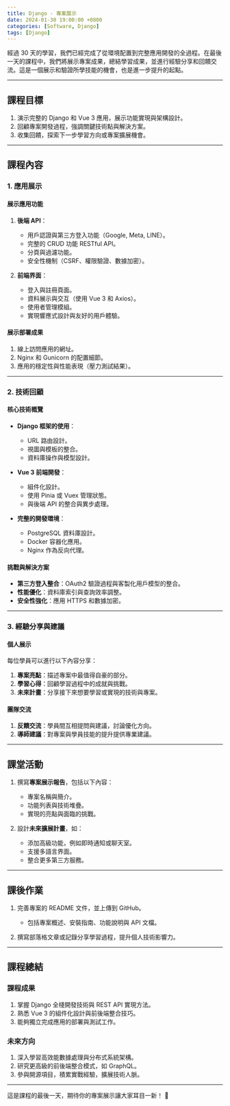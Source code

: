 ```yaml
---
title: Django - 專案展示
date: 2024-01-30 19:00:00 +0800
categories: [Software, Django]
tags: [Django]
---
```


經過 30 天的學習，我們已經完成了從環境配置到完整應用開發的全過程。在最後一天的課程中，我們將展示專案成果，總結學習成果，並進行經驗分享和回饋交流。這是一個展示和驗證所學技能的機會，也是進一步提升的起點。

---

## **課程目標**

1. 演示完整的 Django 和 Vue 3 應用，展示功能實現與架構設計。
2. 回顧專案開發過程，強調關鍵技術點與解決方案。
3. 收集回饋，探索下一步學習方向或專案擴展機會。

---

## **課程內容**

### **1. 應用展示**

#### **展示應用功能**

1. **後端 API**：

   - 用戶認證與第三方登入功能（Google, Meta, LINE）。
   - 完整的 CRUD 功能 RESTful API。
   - 分頁與過濾功能。
   - 安全性機制（CSRF、權限驗證、數據加密）。

2. **前端界面**：
   - 登入與註冊頁面。
   - 資料展示與交互（使用 Vue 3 和 Axios）。
   - 使用者管理模組。
   - 實現響應式設計與友好的用戶體驗。

#### **展示部署成果**

1. 線上訪問應用的網址。
2. Nginx 和 Gunicorn 的配置細節。
3. 應用的穩定性與性能表現（壓力測試結果）。

---

### **2. 技術回顧**

#### **核心技術概覽**

- **Django 框架的使用**：

  - URL 路由設計。
  - 視圖與模板的整合。
  - 資料庫操作與模型設計。

- **Vue 3 前端開發**：

  - 組件化設計。
  - 使用 Pinia 或 Vuex 管理狀態。
  - 與後端 API 的整合與異步處理。

- **完整的開發環境**：
  - PostgreSQL 資料庫設計。
  - Docker 容器化應用。
  - Nginx 作為反向代理。

#### **挑戰與解決方案**

- **第三方登入整合**：OAuth2 驗證過程與客製化用戶模型的整合。
- **性能優化**：資料庫索引與查詢效率調整。
- **安全性強化**：應用 HTTPS 和數據加密。

---

### **3. 經驗分享與建議**

#### **個人展示**

每位學員可以進行以下內容分享：

1. **專案亮點**：描述專案中最值得自豪的部分。
2. **學習心得**：回顧學習過程中的成就與挑戰。
3. **未來計畫**：分享接下來想要學習或實現的技術與專案。

#### **團隊交流**

1. **反饋交流**：學員間互相提問與建議，討論優化方向。
2. **導師建議**：對專案與學員技能的提升提供專業建議。

---

## **課堂活動**

1. 撰寫**專案展示報告**，包括以下內容：

   - 專案名稱與簡介。
   - 功能列表與技術堆疊。
   - 實現的亮點與面臨的挑戰。

2. 設計**未來擴展計畫**，如：
   - 添加高級功能，例如即時通知或聊天室。
   - 支援多語言界面。
   - 整合更多第三方服務。

---

## **課後作業**

1. 完善專案的 README 文件，並上傳到 GitHub。

   - 包括專案概述、安裝指南、功能說明與 API 文檔。

2. 撰寫部落格文章或記錄分享學習過程，提升個人技術影響力。

---

## **課程總結**

### **課程成果**

1. 掌握 Django 全棧開發技術與 REST API 實現方法。
2. 熟悉 Vue 3 的組件化設計與前後端整合技巧。
3. 能夠獨立完成應用的部署與測試工作。

### **未來方向**

1. 深入學習高效能數據處理與分布式系統架構。
2. 研究更高級的前後端整合模式，如 GraphQL。
3. 參與開源項目，積累實戰經驗，擴展技術人脈。

---

這是課程的最後一天，期待你的專案展示讓大家耳目一新！ 🎉
